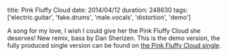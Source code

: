 title: Pink Fluffy Cloud
date: 2014/04/12
duration: 248630
tags: ['electric.guitar', 'fake.drums', 'male.vocals', 'distortion', 'demo']

A song for my love, I wish I could give her the Pink Fluffy Cloud she deserves! New remix, bass by Dan Sherizen. This is the demo version, the fully produced single version can be found on [the Pink Fluffy Cloud single](https://dangerthirdrail.com/#pink-fluffy-cloud).
